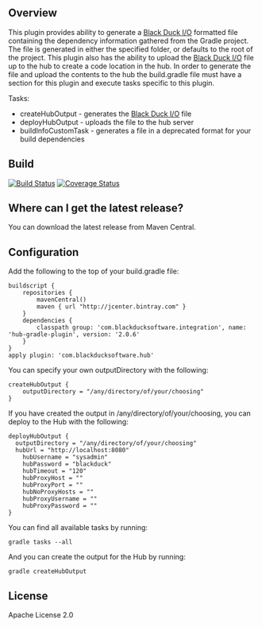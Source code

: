 ## Overview ##
This plugin provides ability to generate a [Black Duck I/O](https://github.com/blackducksoftware/bdio) formatted file containing the dependency information gathered from the Gradle project. The file is generated in either the specified folder, or defaults to the root of the project. This plugin also has the ability to upload the [Black Duck I/O](https://github.com/blackducksoftware/bdio) file up to the hub to create a code location in the hub. In order to generate the file and upload the contents to the hub the build.gradle file must have a section for this plugin and execute tasks specific to this plugin.

Tasks:

* createHubOutput - generates the [Black Duck I/O](https://github.com/blackducksoftware/bdio) file
* deployHubOutput - uploads the file to the hub server
* buildInfoCustomTask - generates a file in a deprecated format for your build dependencies

## Build ##
[![Build Status](https://travis-ci.org/blackducksoftware/hub-gradle-plugin.svg?branch=master)](https://travis-ci.org/blackducksoftware/hub-gradle-plugin)
[![Coverage Status](https://coveralls.io/repos/github/blackducksoftware/hub-gradle-plugin/badge.svg?branch=master)](https://coveralls.io/github/blackducksoftware/hub-gradle-plugin?branch=master)

## Where can I get the latest release? ##
You can download the latest release from Maven Central.

## Configuration
Add the following to the top of your build.gradle file:
```
buildscript {
    repositories {
        mavenCentral()
        maven { url "http://jcenter.bintray.com" }
    }
    dependencies {
        classpath group: 'com.blackducksoftware.integration', name: 'hub-gradle-plugin', version: '2.0.6'
    }
}
apply plugin: 'com.blackducksoftware.hub'
```

You can specify your own outputDirectory with the following:
```
createHubOutput {
    outputDirectory = "/any/directory/of/your/choosing"
}
```

If you have created the output in /any/directory/of/your/choosing, you can deploy to the Hub with the following:
```
deployHubOutput {
  outputDirectory = "/any/directory/of/your/choosing"
  hubUrl = "http://localhost:8080"
	hubUsername = "sysadmin"
	hubPassword = "blackduck"
	hubTimeout = "120"
	hubProxyHost = ""
	hubProxyPort = ""
	hubNoProxyHosts = ""
	hubProxyUsername = ""
	hubProxyPassword = ""
}
```

You can find all available tasks by running:
```
gradle tasks --all
```

And you can create the output for the Hub by running:
```
gradle createHubOutput
```

## License ##
Apache License 2.0

